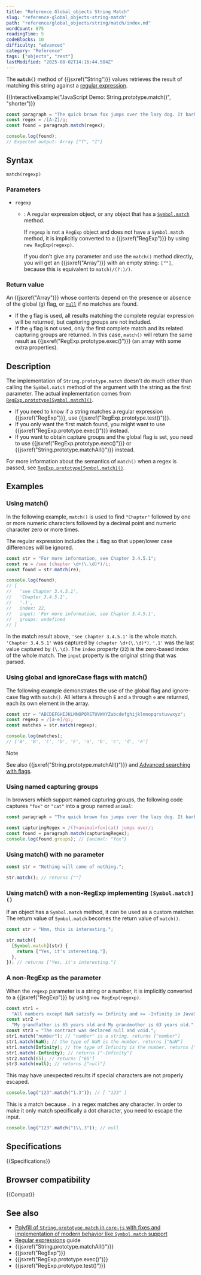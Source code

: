 ```yaml
---
title: "Reference Global_objects String Match"
slug: "reference-global_objects-string-match"
path: "reference/global_objects/string/match/index.md"
wordCount: 875
readingTime: 5
codeBlocks: 10
difficulty: "advanced"
category: "Reference"
tags: ["objects", "rest"]
lastModified: "2025-08-02T14:16:44.504Z"
---
```



The **`match()`** method of {{jsxref("String")}} values retrieves the result of matching this string against a [regular expression](/en-US/docs/Web/JavaScript/Guide/Regular_expressions).

{{InteractiveExample("JavaScript Demo: String.prototype.match()", "shorter")}}

```js interactive-example
const paragraph = "The quick brown fox jumps over the lazy dog. It barked.";
const regex = /[A-Z]/g;
const found = paragraph.match(regex);

console.log(found);
// Expected output: Array ["T", "I"]
```

## Syntax

```js-nolint
match(regexp)
```

### Parameters

- `regexp`
  - : A regular expression object, or any object that has a [`Symbol.match`](/en-US/docs/Web/JavaScript/Reference/Global_Objects/Symbol/match) method.

    If `regexp` is not a `RegExp` object and does not have a `Symbol.match` method, it is implicitly converted to a {{jsxref("RegExp")}} by using `new RegExp(regexp)`.

    If you don't give any parameter and use the `match()` method directly, you will get an {{jsxref("Array")}} with an empty string: `[""]`, because this is equivalent to `match(/(?:)/)`.

### Return value

An {{jsxref("Array")}} whose contents depend on the presence or absence of the global (`g`) flag, or [`null`](/en-US/docs/Web/JavaScript/Reference/Operators/null) if no matches are found.

- If the `g` flag is used, all results matching the complete regular expression will be returned, but capturing groups are not included.
- If the `g` flag is not used, only the first complete match and its related capturing groups are returned. In this case, `match()` will return the same result as {{jsxref("RegExp.prototype.exec()")}} (an array with some extra properties).

## Description

The implementation of `String.prototype.match` doesn't do much other than calling the `Symbol.match` method of the argument with the string as the first parameter. The actual implementation comes from [`RegExp.prototype[Symbol.match]()`](/en-US/docs/Web/JavaScript/Reference/Global_Objects/RegExp/Symbol.match).

- If you need to know if a string matches a regular expression {{jsxref("RegExp")}}, use {{jsxref("RegExp.prototype.test()")}}.
- If you only want the first match found, you might want to use {{jsxref("RegExp.prototype.exec()")}} instead.
- If you want to obtain capture groups and the global flag is set, you need to use {{jsxref("RegExp.prototype.exec()")}} or {{jsxref("String.prototype.matchAll()")}} instead.

For more information about the semantics of `match()` when a regex is passed, see [`RegExp.prototype[Symbol.match]()`](/en-US/docs/Web/JavaScript/Reference/Global_Objects/RegExp/Symbol.match).

## Examples

### Using match()

In the following example, `match()` is used to find `"Chapter"` followed by one or more numeric characters followed by a decimal point and numeric character zero or more times.

The regular expression includes the `i` flag so that upper/lower case differences will be ignored.

```js
const str = "For more information, see Chapter 3.4.5.1";
const re = /see (chapter \d+(\.\d)*)/i;
const found = str.match(re);

console.log(found);
// [
//   'see Chapter 3.4.5.1',
//   'Chapter 3.4.5.1',
//   '.1',
//   index: 22,
//   input: 'For more information, see Chapter 3.4.5.1',
//   groups: undefined
// ]
```

In the match result above, `'see Chapter 3.4.5.1'` is the whole match. `'Chapter 3.4.5.1'` was captured by `(chapter \d+(\.\d)*)`. `'.1'` was the last value captured by `(\.\d)`. The `index` property (`22`) is the zero-based index of the whole match. The `input` property is the original string that was parsed.

### Using global and ignoreCase flags with match()

The following example demonstrates the use of the global flag and ignore-case flag with `match()`. All letters `A` through `E` and `a` through `e` are returned, each its own element in the array.

```js
const str = "ABCDEFGHIJKLMNOPQRSTUVWXYZabcdefghijklmnopqrstuvwxyz";
const regexp = /[a-e]/gi;
const matches = str.match(regexp);

console.log(matches);
// ['A', 'B', 'C', 'D', 'E', 'a', 'b', 'c', 'd', 'e']
```

> [!NOTE]
> See also {{jsxref("String.prototype.matchAll()")}} and [Advanced searching with flags](/en-US/docs/Web/JavaScript/Guide/Regular_expressions#advanced_searching_with_flags).

### Using named capturing groups

In browsers which support named capturing groups, the following code captures `"fox"` or `"cat"` into a group named `animal`:

```js
const paragraph = "The quick brown fox jumps over the lazy dog. It barked.";

const capturingRegex = /(?<animal>fox|cat) jumps over/;
const found = paragraph.match(capturingRegex);
console.log(found.groups); // {animal: "fox"}
```

### Using match() with no parameter

```js
const str = "Nothing will come of nothing.";

str.match(); // returns [""]
```

### Using match() with a non-RegExp implementing `[Symbol.match]()`

If an object has a `Symbol.match` method, it can be used as a custom matcher. The return value of `Symbol.match` becomes the return value of `match()`.

```js
const str = "Hmm, this is interesting.";

str.match({
  [Symbol.match](str) {
    return ["Yes, it's interesting."];
  },
}); // returns ["Yes, it's interesting."]
```

### A non-RegExp as the parameter

When the `regexp` parameter is a string or a number, it is implicitly converted to a {{jsxref("RegExp")}} by using `new RegExp(regexp)`.

```js
const str1 =
  "All numbers except NaN satisfy <= Infinity and >= -Infinity in JavaScript.";
const str2 =
  "My grandfather is 65 years old and My grandmother is 63 years old.";
const str3 = "The contract was declared null and void.";
str1.match("number"); // "number" is a string. returns ["number"]
str1.match(NaN); // the type of NaN is the number. returns ["NaN"]
str1.match(Infinity); // the type of Infinity is the number. returns ["Infinity"]
str1.match(-Infinity); // returns ["-Infinity"]
str2.match(65); // returns ["65"]
str3.match(null); // returns ["null"]
```

This may have unexpected results if special characters are not properly escaped.

```js
console.log("123".match("1.3")); // [ "123" ]
```

This is a match because `.` in a regex matches any character. In order to make it only match specifically a dot character, you need to escape the input.

```js
console.log("123".match("1\\.3")); // null
```

## Specifications

{{Specifications}}

## Browser compatibility

{{Compat}}

## See also

- [Polyfill of `String.prototype.match` in `core-js` with fixes and implementation of modern behavior like `Symbol.match` support](https://github.com/zloirock/core-js#ecmascript-string-and-regexp)
- [Regular expressions](/en-US/docs/Web/JavaScript/Guide/Regular_expressions) guide
- {{jsxref("String.prototype.matchAll()")}}
- {{jsxref("RegExp")}}
- {{jsxref("RegExp.prototype.exec()")}}
- {{jsxref("RegExp.prototype.test()")}}
